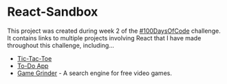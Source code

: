# React-Sandbox

This project was created during week 2 of the [#100DaysOfCode](https://www.100daysofcode.com/) challenge. It contains links to multiple projects involving React that I have made throughout this challenge, including...

* [Tic-Tac-Toe](https://monopavo.github.io/100-days-tic-tac-toe/)
* [To-Do App](https://monopavo.github.io/100-days-todo-app/)
* [Game Grinder](     ) - A search engine for free video games.
